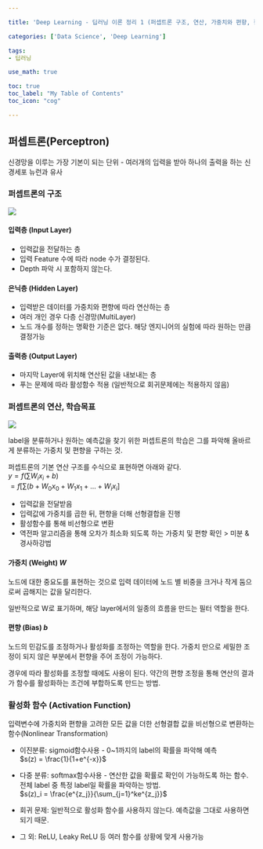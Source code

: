 ```yaml
---

title: 'Deep Learning - 딥러닝 이론 정리 1 (퍼셉트론 구조, 연산, 가중치와 편향, 활성화 함수)'

categories: ['Data Science', 'Deep Learning']

tags: 
- 딥러닝

use_math: true

toc: true
toc_label: "My Table of Contents"
toc_icon: "cog"

---
```


## 퍼셉트론(Perceptron)
신경망을 이루는 가장 기본이 되는 단위 - 여러개의 입력을 받아 하나의 출력을 하는 신경세포 뉴런과 유사

### 퍼셉트론의 구조


![](https://images.velog.io/images/dlskawns/post/ce721b22-656b-490c-9862-45b91b1a337a/image.png)

#### 입력층 (Input Layer)  
* 입력값을 전달하는 층  
* 입력 Feature 수에 따라 node 수가 결정된다.  
* Depth 파악 시 포함하지 않는다.  

#### 은닉층 (Hidden Layer)  
* 입력받은 데이터를 가중치와 편향에 따라 연산하는 층  
* 여러 개인 경우 다층 신경망(MultiLayer)  
* 노드 개수를 정하는 명확한 기준은 없다. 해당 엔지니어의 실험에 따라 원하는 만큼 결정가능  

#### 출력층 (Output Layer)  
* 마지막 Layer에 위치해 연산된 값을 내보내는 층  
* 푸는 문제에 따라 활성함수 적용 (일반적으로 회귀문제에는 적용하지 않음)  


### 퍼셉트론의 연산, 학습목표  

![](https://images.velog.io/images/dlskawns/post/113b3364-7b25-4d4d-bc55-e2acd041f1a6/image.png)

label을 분류하거나 원하는 예측값을 찾기 위한 퍼셉트론의 학습은 그를 파악해 올바르게 분류하는 가중치 및 편향을 구하는 것.   

퍼셉트론의 기본 연산 구조를 수식으로 표현하면 아래와 같다.  
$y = f(\sum W_ix_i +b$)  
$= f[\sum(b+W_0x_0+W_1x_1+...+W_ix_i]$  

* 입력값을 전달받음  
* 입력값에 가중치를 곱한 뒤, 편향을 더해 선형결합을 진행  
* 활성함수를 통해 비선형으로 변환  
* 역전파 알고리즘을 통해 오차가 최소화 되도록 하는 가중치 및 편향 확인 > 미분 & 경사하강법  


#### 가중치 (Weight) $W$  
노드에 대한 중요도를 표현하는 것으로 입력 데이터에 노드 별 비중을 크거나 작게 둠으로써 곱해지는 값을 달리한다.  

일반적으로 W로 표기하며, 해당 layer에서의 일종의 흐름을 만드는 필터 역할을 한다.  


#### 편향 (Bias) $b$  
노드의 민감도를 조정하거나 활성화를 조정하는 역할을 한다. 가중치 만으로 세밀한 조정이 되지 않은 부분에서 편향을 주어 조정이 가능하다.  

경우에 따라 활성화를 조정할 때에도 사용이 된다. 약간의 편향 조정을 통해 연산의 결과가 함수를 활성화하는 조건에 부합하도록 만드는 방법.   


### 활성화 함수 (Activation Function)  
입력변수에 가중치와 편향을 고려한 모든 값을 더한 선형결합 값을 비선형으로 변환하는 함수(Nonlinear Transformation)  

* 이진분류: sigmoid함수사용 - 0~1까지의 label의 확률을 파악해 예측  
 $s(z) = \frac{1}{1+e^{-x}}$  

* 다중 분류: softmax함수사용 - 연산한 값을 확률로 확인이 가능하도록 하는 함수. 전체 label 중 특정 label일 확률을 파악하는 방법.  
 $s(z)_i = \frac{e^{z_j}}{\sum_{j=1}^ke^{z_j}}$  

* 회귀 문제: 일반적으로 활성화 함수를 사용하지 않는다. 예측값을 그대로 사용하면 되기 때문.  

* 그 외: ReLU, Leaky ReLU 등 여러 함수를 상황에 맞게 사용가능  
